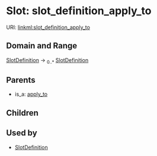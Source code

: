 
# Slot: slot_definition_apply_to




URI: [linkml:slot_definition_apply_to](https://w3id.org/linkml/slot_definition_apply_to)


## Domain and Range

[SlotDefinition](SlotDefinition.md) ->  <sub>0..*</sub> [SlotDefinition](SlotDefinition.md)

## Parents

 *  is_a: [apply_to](apply_to.md)

## Children


## Used by

 * [SlotDefinition](SlotDefinition.md)
